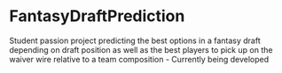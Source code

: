 # FantasyDraftPrediction
Student passion project predicting the best options in a fantasy draft depending on draft position as well as the best players to pick up on the waiver wire relative to a team composition - Currently being developed 

